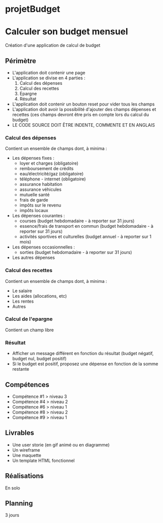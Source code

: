 # projetBudget

# Calculer son budget mensuel
Création d'une application de calcul de budget

## Périmètre
- L'application doit contenir une page
- L'application se divise en 4 parties :
    1. Calcul des dépenses
    2. Calcul des recettes
    3. Epargne
    4. Résultat
- L'application doit contenir un bouton reset pour vider tous les champs
- L'application doit avoir la possibilité d'ajouter des champs dépenses et recettes (ces champs devront être pris en compte lors du calcul du budget)
- LE CODE SOURCE DOIT ÊTRE INDENTE, COMMENTE ET EN ANGLAIS


### Calcul des dépenses
Contient un ensemble de champs dont, à minima :
- Les dépenses fixes :
    - loyer et charges (obligatoire)
    - remboursement de crédits
    - eau/électricité/gaz (obligatoire)
    - téléphone - internet (obligatoire)
    - assurance habitation
    - assurance véhicules
    - mutuelle santé
    - frais de garde
    - impôts sur le revenu
    - impôts locaux
- Les dépenses courantes :
    - courses (budget hebdomadaire - à reporter sur 31 jours)
    - essence/frais de transport en commun (budget hebdomadaire - à reporter sur 31 jours)
    - activités sportives et culturelles (budget annuel - à reporter sur 1 mois)
- Les dépenses occasionnelles :
    - sorties (budget hebdomadaire - à reporter sur 31 jours)
- Les autres dépenses

### Calcul des recettes
Contient un ensemble de champs dont, à minima :
- Le salaire
- Les aides (allocations, etc)
- Les rentes
- Autres

### Calcul de l'epargne
Contient un champ libre

### Résultat
- Afficher un message différent en fonction du résultat (budget négatif, budget nul, budget positif)
- Si le budget est positif, proposez une dépense en fonction de la somme restante

## Compétences
- Compétence #1 > niveau 3
- Compétence #4 > niveau 2
- Compétence #6 > niveau 1
- Compétence #8 > niveau 2
- Compétence #9 > niveau 1

## Livrables
- Une user storie (en gif animé ou en diagramme)
- Un wireframe
- Une maquette
- Un template HTML fonctionnel

## Réalisations
En solo

## Planning
3 jours